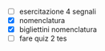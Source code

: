 - [ ] esercitazione 4 segnali 
- [x] nomenclatura 
- [x] bigliettini nomenclatura  
- [ ] fare quiz 2 tes 